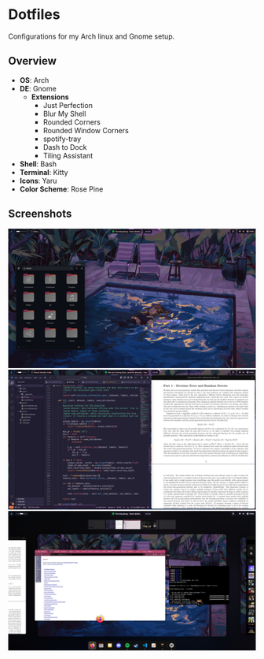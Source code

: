 # Dotfiles

Configurations for my Arch linux and Gnome setup.

## Overview

- **OS**: Arch
- **DE**: Gnome
    - **Extensions**
        - Just Perfection
        - Blur My Shell
        - Rounded Corners
        - Rounded Window Corners
        - spotify-tray
        - Dash to Dock
        - Tiling Assistant
- **Shell**: Bash
- **Terminal**: Kitty
- **Icons**: Yaru
- **Color Scheme**: Rose Pine

## Screenshots

![desktop](ss-2.jpg)
![workflow](ss-1.jpg)
![overview](ss-3.jpg)

